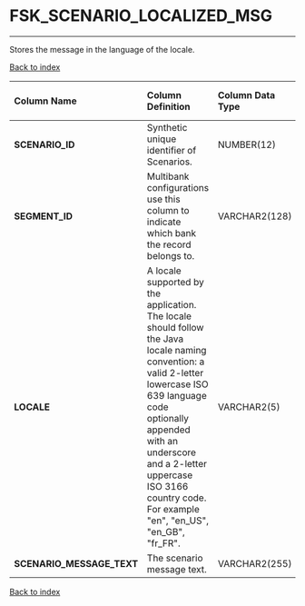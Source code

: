 # FSK_SCENARIO_LOCALIZED_MSG

---

Stores the message in the language of the locale.

[Back to index](./index.md)

| Column Name               | Column Definition                                                                                                                                                                                                                                                                       | Column Data Type   | Column Null Option   | PK   | FK   |
|:--------------------------|:----------------------------------------------------------------------------------------------------------------------------------------------------------------------------------------------------------------------------------------------------------------------------------------|:-------------------|:---------------------|:-----|:-----|
| **SCENARIO_ID**           | Synthetic unique identifier of Scenarios.                                                                                                                                                                                                                                               | NUMBER(12)         | Not Null             | No   | Yes  |
| **SEGMENT_ID**            | Multibank configurations use this column to indicate which bank the record belongs to.                                                                                                                                                                                                  | VARCHAR2(128)      | Not Null             | No   | Yes  |
| **LOCALE**                | A locale supported by the application. The locale should follow the Java locale naming convention: a valid 2-letter lowercase ISO 639 language code optionally appended with an underscore and a 2-letter uppercase ISO 3166 country code. For example "en", "en_US", "en_GB", "fr_FR". | VARCHAR2(5)        | Not Null             | No   | No   |
| **SCENARIO_MESSAGE_TEXT** | The scenario message text.                                                                                                                                                                                                                                                              | VARCHAR2(255)      | Not Null             | No   | No   |

[Back to index](./index.md)